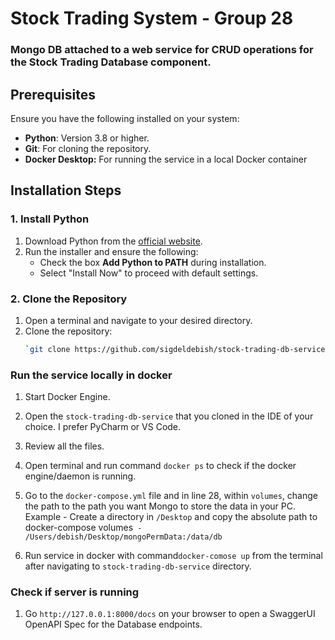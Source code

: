 # Stock Trading System - Group 28 

### Mongo DB attached to a web service for CRUD operations for the Stock Trading Database component. 


## Prerequisites
Ensure you have the following installed on your system:
- **Python**: Version 3.8 or higher.
- **Git**: For cloning the repository.
- **Docker Desktop:** For running the service in a local Docker container


## Installation Steps

### 1. Install Python
1. Download Python from the [official website](https://www.python.org/downloads/).
2. Run the installer and ensure the following:
   - Check the box **Add Python to PATH** during installation.
   - Select "Install Now" to proceed with default settings.

### 2. Clone the Repository
1. Open a terminal and navigate to your desired directory.
2. Clone the repository:
   ```bash
   `git clone https://github.com/sigdeldebish/stock-trading-db-service.git`
   
### Run the service locally in docker

1. Start Docker Engine. 
2. Open the `stock-trading-db-service` that you cloned in the IDE of your choice. I prefer PyCharm or VS Code. 
3. Review all the files. 
4. Open terminal and run command `docker ps` to check if the docker engine/daemon is running. 
5. Go to the `docker-compose.yml` file and in line 28, within `volumes`, change the path to the 
    path you want Mongo to store the data in your PC. Example - Create a directory in
    `/Desktop` and copy the absolute path to docker-compose volumes` - /Users/debish/Desktop/mongoPermData:/data/db`

6. Run service in docker with command`docker-comose up` from the terminal after navigating to `stock-trading-db-service` directory.

### Check if server is running

1. Go `http://127.0.0.1:8000/docs` on your browser to open a SwaggerUI OpenAPI Spec for the Database endpoints. 
    
